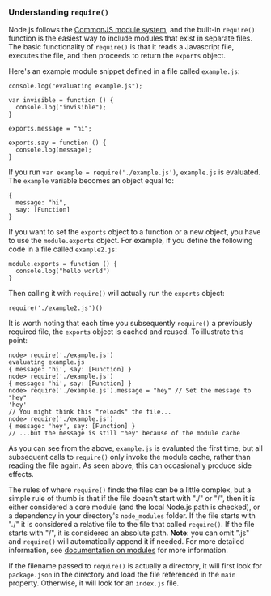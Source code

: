 ### Understanding `require()`

 Node.js follows the [CommonJS module system](http://wiki.commonjs.org/wiki/Modules/1.1), and the built-in `require()` function is the easiest way to include modules that exist in separate files. The basic functionality of `require()` is that it reads a Javascript file, executes the file, and then proceeds to return the `exports` object. 

 Here's an example module snippet defined in a file called `example.js`:

    console.log("evaluating example.js");

    var invisible = function () {
      console.log("invisible");
    }

    exports.message = "hi";

    exports.say = function () {
      console.log(message);
    }

If you run `var example = require('./example.js')`, `example.js` is evaluated. The `example` variable becomes an object equal to:

    {
      message: "hi",
      say: [Function]
    }

If you want to set the `exports` object to a function or a new object, you have to use the `module.exports` object. For example, if you define the following code in a file called `example2.js`:

    module.exports = function () {
      console.log("hello world")
    }

Then calling it with `require()` will actually run the `exports` object:

    require('./example2.js')()
    
It is worth noting that each time you subsequently `require()` a previously required file, the `exports` object is cached and reused. To illustrate this point: 

    node> require('./example.js')
    evaluating example.js
    { message: 'hi', say: [Function] }
    node> require('./example.js')
    { message: 'hi', say: [Function] }
    node> require('./example.js').message = "hey" // Set the message to "hey"
    'hey'
    // You might think this "reloads" the file...
    node> require('./example.js') 
    { message: 'hey', say: [Function] }
    // ...but the message is still "hey" because of the module cache


As you can see from the above, `example.js` is evaluated the first time, but all subsequent calls to `require()` only invoke the module cache, rather than reading the file again.  As seen above, this can occasionally produce side effects.

The rules of where `require()` finds the files can be a little complex, but a simple rule of thumb is that if the file doesn't start with "./" or "/", then it is either considered a core module (and the local Node.js path is checked), or a dependency in your directory's `node_modules` folder. If the file starts with "./" it is considered a relative file to the file that called `require()`. If the file starts with "/", it is considered an absolute path. **Note**: you can omit ".js" and `require()` will automatically append it if needed. For more detailed information, see [documentation on modules](../nodejs_ref_guide/modules.html) for more information.

If the filename passed to `require()` is actually a directory, it will first look for `package.json` in the directory and load the file referenced in the `main` property. Otherwise, it will look for an `index.js` file.
